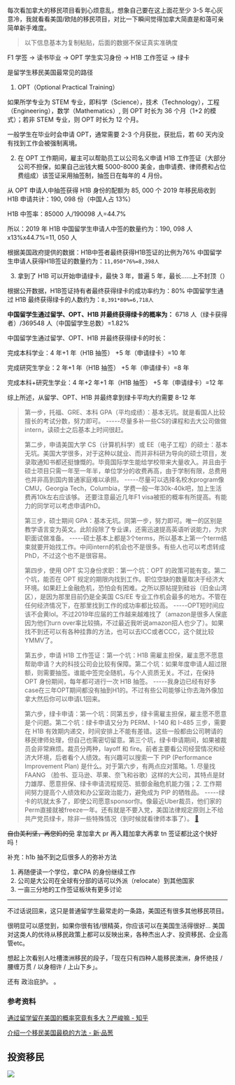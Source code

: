 
每次看加拿大的移民项目看到心烦意乱，想象自己要在这上面花至少 3-5 年心灰意冷，我就看看美国/欧陆的移民项目，对比一下瞬间觉得加拿大简直是和蔼可亲简单新手难度。


>以下信息基本为复制粘贴，后面的数据不保证真实准确度

F1 学签 -> 读书毕业 -> OPT 学生实习身份 -> H1B 工作签证 -> 绿卡

是留学生移民美国最常见的路径
 
1. OPT（Optional Practical Training）

如果所学专业为 STEM 专业，即科学（Science），技术（Technology），工程（Engineering），数学（Mathematics）, 则 OPT 时长为 36 个月（1+2 的模式）；若非 STEM 专业，则 OPT 时长为 12 个月。

一般学生在毕业时会申请 OPT，通常需要 2-3 个月获批，获批后，若 60 天内没有找到工作会被强制离境。

2. 在 OPT 工作期间，雇主可以帮助员工以公司名义申请 H1B 工作签证（大部分公司不担保，如果自己出钱大概 5000-8000 美金，由申请费、律师费和占位费组成）该签证采用抽签制，抽签日在每年的 4 月份。

从 OPT 申请人中抽签获得 H1B 身份的配额为 85, 000 个 2019 年移民局收到 H1B 申请共计：190, 098 份（中国人占 13%）

H1B 中签率：85000 人/190098 人=44.7%

所以：2019 年 H1B 中国留学生申请人中签的数量约为：190, 098 人 x13%x44.7%=11, 050 人

根据美国政府提供的数据：H1B中签者最终获得H1B签证的比例为76%
中国留学生申请人获得H1B签证的数量约为：`11,050*76%=8,398人`

3. 拿到了 H1B 可以开始申请绿卡，最快 3 年，普遍 5 年，最长……上不封顶（）

根据公开数据，H1B签证持有者最终获得绿卡的成功率约为：80%
中国留学生通过 H1B 最终获得绿卡的人数约为：`8,391*80%=6,718人`


**中国留学生通过留学、OPT、H1B 并最终获得绿卡的概率为：** 6718 人（绿卡获得者）/369548 人（中国留学生总数）=1.82%

中国留学生通过留学、OPT、H1B 并最终获得绿卡的时长：

完成本科学业：4 年+1 年（H1B 抽签） +5 年（申请绿卡）=10 年

完成研究生学业：2 年+1 年（H1B 抽签） +5 年（申请绿卡）=8 年

完成本科+研究生学业：4 年+2 年+1 年（H1B 抽签） +5 年（申请绿卡）=12 年

综上所述，从留学、OPT、H1B 并最终拿到绿卡平均大约需要 8-12 年


>第一步，托福、GRE、本科 GPA（平均成绩）：基本无坑。就是看国人比较擅长的考试分数，努力即可。
-----尽量多补一些CS的课程和去大公司做做intern，读硕士之后基本上时间很赶。
> 
> 第二步，申请美国大学 CS（计算机科学）或 EE（电子工程）的硕士：基本无坑。美国大学很多，对于这种以就业、而并非科研为导向的硕士项目，发录取通知书都还挺慷慨的。毕竟国际学生能给学校带来大量收入。并且由于硕士项目只需一年至一年半，单位学分的收费再高，由于学制有限，总费用也并非高到国内普通家庭难以承担。
> -----尽量可以选择名校水program像CMU，Georgia Tech，Columbia，学费一般一年30k-40k吧，加上生活费再10k左右应该够。 还要注意最近几年F1 visa被拒的概率有所提高。有能力的同学可以考虑申请PhD。
> 
> 第三步，硕士期间 GPA：基本无坑。同第一步，努力即可。唯一的区别是教学语言变为英文。此阶段除了专业课，还需迅速提高英语听说能力，为求职面试做准备。
> -----硕士基本上都是3个terms，所以基本上第一个term结束就要开始找工作。中间intern的机会也不是很多。有些人也可以考虑转成PhD，不过这个也不是很容易。
> 
> 第四步，使用 OPT 实习身份求职：第一个坑：OPT 的政策可能有变。第二个坑，能否在 OPT 规定的期限内找到工作。职位空缺的数量取决于经济大环境。如果赶上金融危机，恐怕会有困难。之所以原帖提到硅谷（旧金山湾区），是因为那里目前仍是全美国 CS/EE 专业工作机会最多的地方。不管在任何经济情况下，在那里找到工作的成功率都比较高。
> -----OPT短时间应该不会黄lol。不过2019年应届的工作越来越难找了（amazon是很多人保底因为他们turn over率比较搞，不过最近我听说amazon招人也少了）。如果找不到还可以有各种挂靠的方法，也可以去ICC或者CCC，这个就比较YMMV了。
> 
> 第五步，申请 H1B 工作签证：第一个坑：H1B 需雇主担保，雇主愿不愿意帮助申请？大的科技公司会比较有保障。第二个坑：如果年度申请人超过限额，则需要抽签。谁能中签完全随机，与个人资质无关。不过，在保持 OPT 身份期间，每年都可进行一次 H1B 抽签。
> -----我身边已经有好多case在三年OPT期间都没有抽到H1的。不过有些公司能够让你去海外像加拿大然后你可以申请L1回来。
> 
> 第六步，绿卡申请：第一个坑：同第五步，绿卡需雇主担保，雇主愿不愿意是个问题。第二个坑：绿卡申请又分为 PERM、I-140 和 I-485 三步，需要在 H1B 有效期内递交，时间安排上不能有差错。这些一般都由公司聘请的移民律师处理，但自己也需密切留意。第三个坑，绿卡申请期间，如果被裁员会非常麻烦。裁员分两种，layoff 和 fire。前者主要看公司经营情况和经济大环境，后者看个人绩效。有兴趣可以搜索一下 PIP (Performance Improvement Plan) 是什么。对于第六步，有两点应对策略。1. 尽量找 FAANG （脸书、亚马逊、苹果、奈飞和谷歌）这样的大公司，其特点是财力雄厚、愿意担保、绿卡申请流程规范、抵御金融危机能力强；2. 工作期间努力提高个人绩效和办公室政治能力，避免成为 PIP 的牺牲品。
> -----绿卡的坑就太多了，即使公司愿意sponsor你。像最近Uber裁员，他们家的Perm直接就被freeze一年。还有就是不要入党，美国法律规定原则上不给共产党员绿卡，除非一些特殊情况（到时候就看律师本事了）。 [🔗](https://pincong.rocks/article/7421)

~~自由美利坚，再您妈的见~~ 拿加拿大 pr 再入籍加拿大再拿 tn 签证都比这个快好吗！

补充：h1b 抽不到之后很多人的弥补方法

1. 再随便读一个学位，拿CPA 的身份继续工作
2. 公司是大公司在全球有分部的话可以外派（relocate）到其他国家
3. 一亩三分地的工作签证板块有更多讨论

---

不过话说回来，这只是普通留学生最常走的一条路，美国还有很多其他移民项目。

很明显可以感觉到，如果你很有钱/很精英，你应该可以在美国生活得很好... 美国对这类人的优待从移民政策上都可以反映出来，各种杰出人才、投资移民、企业高管etc。

想起上次看别人吐槽澳洲移民的段子，「现在只有四种人能移民澳洲，身怀绝技 / 腰缠万贯 / 以身相许 / 上山下乡」。

还有 政治庇护。 。 

### 参考资料

[通过留学留在美国的概率究竟有多大？严峻嘛 - 知乎](https://zhuanlan.zhihu.com/p/354312617)

[介绍一个移民美国最稳的方法 - 新·品葱](https://pincong.rocks/article/7421)




## 投资移民

![](https://picture-guan.oss-cn-hangzhou.aliyuncs.com/IMG_2435.jpeg)